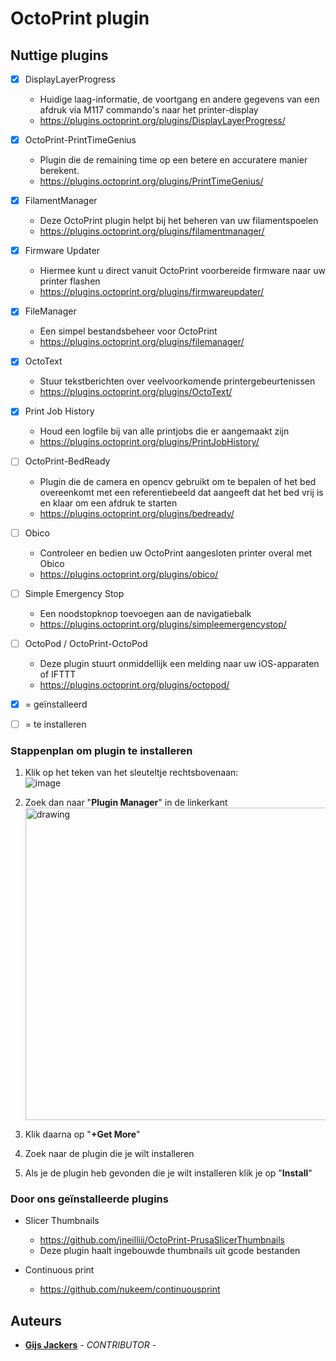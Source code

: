 # OctoPrint plugin
## Nuttige plugins
- [x] DisplayLayerProgress
    - Huidige laag-informatie, de voortgang en andere gegevens van een afdruk via M117 commando's naar het printer-display
    - https://plugins.octoprint.org/plugins/DisplayLayerProgress/
- [x] OctoPrint-PrintTimeGenius
    - Plugin die de remaining time op een betere en accuratere manier berekent.
    - https://plugins.octoprint.org/plugins/PrintTimeGenius/
- [x] FilamentManager
    - Deze OctoPrint plugin helpt bij het beheren van uw filamentspoelen
    - https://plugins.octoprint.org/plugins/filamentmanager/
- [x] Firmware Updater
    - Hiermee kunt u direct vanuit OctoPrint voorbereide firmware naar uw printer flashen
    - https://plugins.octoprint.org/plugins/firmwareupdater/
- [x] FileManager
    - Een simpel bestandsbeheer voor OctoPrint
    - https://plugins.octoprint.org/plugins/filemanager/
- [x] OctoText
    - Stuur tekstberichten over veelvoorkomende printergebeurtenissen
    - https://plugins.octoprint.org/plugins/OctoText/
- [x] Print Job History
    - Houd een logfile bij van alle printjobs die er aangemaakt zijn
    - https://plugins.octoprint.org/plugins/PrintJobHistory/
- [ ] OctoPrint-BedReady
    - Plugin die de camera en opencv gebruikt om te bepalen of het bed overeenkomt met een referentiebeeld dat aangeeft dat het bed vrij is en klaar om een afdruk te starten
    - https://plugins.octoprint.org/plugins/bedready/
- [ ] Obico
    - Controleer en bedien uw OctoPrint aangesloten printer overal met Obico
    - https://plugins.octoprint.org/plugins/obico/
- [ ] Simple Emergency Stop
    - Een noodstopknop toevoegen aan de navigatiebalk
    - https://plugins.octoprint.org/plugins/simpleemergencystop/
- [ ] OctoPod / OctoPrint-OctoPod 
    - Deze plugin stuurt onmiddellijk een melding naar uw iOS-apparaten of IFTTT 
    - https://plugins.octoprint.org/plugins/octopod/
   

- [x] = geïnstalleerd
- [ ] = te installeren


### Stappenplan om plugin te installeren 
1. Klik op het teken van het sleuteltje rechtsbovenaan: <br>
    ![image](https://user-images.githubusercontent.com/56915241/193520764-0a113b56-ed5a-4265-a418-55033eafca1d.png)
    
2. Zoek dan naar "**Plugin Manager**" in de linkerkant  
   <img src="https://user-images.githubusercontent.com/56915241/193521137-f2630a0a-fbae-4043-8e94-90fdcf39d49c.png" alt="drawing" width="500"/>
   
3. Klik daarna op "**+Get More**"
5. Zoek naar de plugin die je wilt installeren
7. Als je de plugin heb gevonden die je wilt installeren klik je op "**Install**"



### Door ons geïnstalleerde plugins
- Slicer Thumbnails
  - https://github.com/jneilliii/OctoPrint-PrusaSlicerThumbnails
  - Deze plugin haalt ingebouwde thumbnails uit gcode bestanden

- Continuous print </br>
  - https://github.com/nukeem/continuousprint

## Auteurs
- [**Gijs Jackers**](https://github.com/GijsJackersPXL) - _CONTRIBUTOR_ - 

